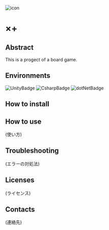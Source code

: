 ![icon](https://github.com/rikeidanshi/MultiplyPlus_Unity2/blob/master/Assets/MultiplyPlus_icon.png)
# ×+  
## Abstract  
This is a progect of a board game.
## Environments  
![UnityBadge](https://img.shields.io/badge/Unity-2022.3.28f1-%23FFFFFF?logo=unity)
![CsharpBadge](https://img.shields.io/badge/C%23-9.0-%23512BD4?logo=csharp)
![dotNetBadge](https://img.shields.io/badge/.NET_Mono-6.13.0-%23512BD4?logo=dotnet)
## How to install  

## How to use  
(使い方)
## Troubleshooting  
(エラーの対処法)
## Licenses  
(ライセンス)
## Contacts  
(連絡先)
